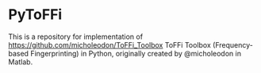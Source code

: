 # PyToFFi

This is a repository for implementation of https://github.com/micholeodon/ToFFi_Toolbox ToFFi Toolbox (Frequency-based Fingerprinting) in Python, originally created by @micholeodon in Matlab. 
